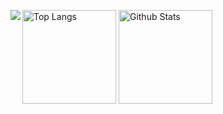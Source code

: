 <p align="left">
  <img alt="Top Langs" height="150px" src="https://github-readme-stats-pi-ruddy-58.vercel.app/api/top-langs/?username=acu4git&theme=tokyonight&count_private=true&hide=PureBasic,Tex" />
  <img alt="Github Stats" height="150px" src="https://github-readme-stats-pi-ruddy-58.vercel.app/api?username=acu4git&theme=tokyonight&count_private=true" />
  <img align="left" src="https://skillicons.dev/icons?i=c,cpp,java,go,js,ts,react,html,css,mysql,dynamodb,docker,aws,ubuntu" />
</p>
